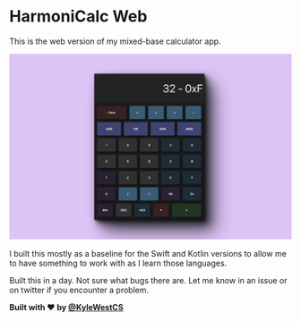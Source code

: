 # HarmoniCalc Web

This is the web version of my mixed-base calculator app.

![HarmoniCalc](./HarmoniCalc.png)

I built this mostly as a baseline for the Swift and Kotlin versions to allow me to have something to work with as I learn those languages. 

Built this in a day. Not sure what bugs there are. Let me know in an issue or on twitter if you encounter a problem.

**Built with ❤️ by [@KyleWestCS](https://twitter.com/KyleWestCS)**